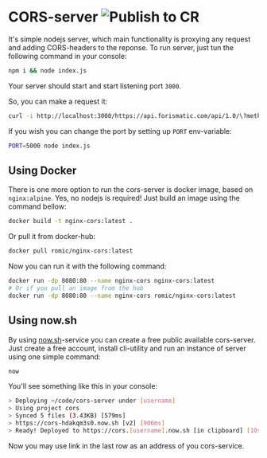 # CORS-server ![Publish to CR](https://github.com/RomiC/cors-server/workflows/Publish%20to%20CR/badge.svg)

It's simple nodejs server, which main functionality is proxying any request and adding CORS-headers to the reponse. To run server, just tun the following command in your console:

```sh
npm i && node index.js
```

Your server should start and start listening port `3000`.

So, you can make a request it:

```sh
curl -i http://localhost:3000/https://api.forismatic.com/api/1.0/\?method\=getQuote\&format\=json\&lang\=en
```

If you wish you can change the port by setting up `PORT` env-variable:

```sh
PORT=5000 node index.js
```

## Using Docker

There is one more option to run the cors-server is docker image, based on `nginx:alpine`. Yes, no nodejs is required! Just build an image using the command bellow:

```sh
docker build -t nginx-cors:latest .
```

Or pull it from docker-hub:

```sh
docker pull romic/nginx-cors:latest
```

Now you can run it with the following command:

```sh
docker run -dp 8080:80 --name nginx-cors nginx-cors:latest
# Or if you pull an image from the hub
docker run -dp 8080:80 --name nginx-cors romic/nginx-cors:latest
```

## Using now.sh

By using [now.sh](https://now.sh)-service you can create a free public available cors-server. Just create a free account, install cli-utility and run an instance of server using one simple command:

```sh
now
```

You'll see something like this in your console:

```sh
> Deploying ~/code/cors-server under [username]
> Using project cors
> Synced 5 files (3.43KB) [579ms]
> https://cors-hdakqm3s0.now.sh [v2] [906ms]
> Ready! Deployed to https://cors.[username].now.sh [in clipboard] [10s]
```

Now you may use link in the last row as an address of you cors-service.

